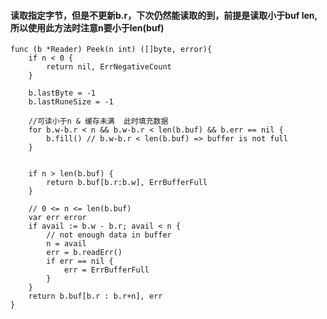 #### 	读取指定字节，但是不更新b.r，下次仍然能读取的到，前提是读取小于buf len,所以使用此方法时注意n要小于len(buf)			```func (b *Reader) Peek(n int) ([]byte, error){	if n < 0 {		return nil, ErrNegativeCount	}	b.lastByte = -1	b.lastRuneSize = -1	//可读小于n & 缓存未满  此时填充数据	for b.w-b.r < n && b.w-b.r < len(b.buf) && b.err == nil {		b.fill() // b.w-b.r < len(b.buf) => buffer is not full	}		if n > len(b.buf) {		return b.buf[b.r:b.w], ErrBufferFull	}	// 0 <= n <= len(b.buf)	var err error	if avail := b.w - b.r; avail < n {		// not enough data in buffer		n = avail		err = b.readErr()		if err == nil {			err = ErrBufferFull		}	}	return b.buf[b.r : b.r+n], err}```